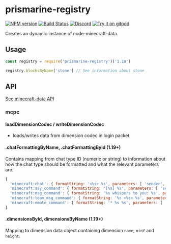 # prismarine-registry
[![NPM version](https://img.shields.io/npm/v/prismarine-registry.svg)](http://npmjs.com/package/prismarine-registry)
[![Build Status](https://github.com/PrismarineJS/prismarine-registry/workflows/CI/badge.svg)](https://github.com/PrismarineJS/prismarine-registry/actions?query=workflow%3A%22CI%22)
[![Discord](https://img.shields.io/badge/chat-on%20discord-brightgreen.svg)](https://discord.gg/GsEFRM8)
[![Try it on gitpod](https://img.shields.io/badge/try-on%20gitpod-brightgreen.svg)](https://gitpod.io/#https://github.com/PrismarineJS/prismarine-registry)

Creates an dynamic instance of node-minecraft-data.

## Usage

```js
const registry = require('prismarine-registry')('1.18')

registry.blocksByName['stone'] // See information about stone
```

## API

[See minecraft-data API](https://github.com/PrismarineJS/node-minecraft-data/blob/master/doc/api.md)

### mcpc

#### loadDimensionCodec / writeDimensionCodec

* loads/writes data from dimension codec in login packet

#### .chatFormattingByName, .chatFormattingById (1.19+)

Contains mapping from chat type ID (numeric or string) to information about how the 
chat type should be formatted and what the relevant parameters are.

```js
{
  'minecraft:chat': { formatString: '<%s> %s', parameters: [ 'sender', 'content' ] },
  'minecraft:say_command': { formatString: '[%s] %s', parameters: [ 'sender', 'content' ] },
  'minecraft:msg_command': { formatString: '%s whispers to you: %s', parameters: [ 'sender', 'content' ] },
  'minecraft:team_msg_command': { formatString: '%s <%s> %s', parameters: [ 'team_name', 'sender', 'content' ] },
  'minecraft:emote_command': { formatString: '* %s %s', parameters: [ 'sender', 'content' ] }
}
```

#### .dimensionsById, dimensionsByName (1.19+)

Mapping to dimension data object containing dimension `name`, `minY` and `height`.
